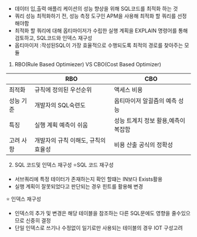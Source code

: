 - 데이터 입,출력 애플리 케이션의 성능 향상을 위해 SQL코드를 최적화 하는 것 
- 쿼리 성능 최적화하기 전, 성능 측정 도구인 APM을  사용해 최적화 할 쿼리를 선정해야함
- 최적화  할 쿼리에 대해 옵티마이저가 수립한 실행 계획을 EXPLAIN 명령어를  통해 검토하고, SQL코드와 인덱스 재구성
- 옵티마이저 :작성된SQL이 가장 효율적으로 수행되도록 최적의 경로를 찾아주는 모듈

1) RBO(Rule Based Optimiezer) VS CBO(Cost Based Optimizer)

|       | RBO                  | CBO                  |
| ----- | -------------------- | -------------------- |
| 최적화   | 규칙에 정의된 우선순위         | 액세스 비용               |
| 성능 기준 | 개발자의 SQL숙련도          | 옵티마이저 알괼즘의 예측 성능     |
| 특징    | 실행 계획 예측이 쉬움         | 성능 트계치 정보 활용,예측이 복잡함 |
| 고려 사항 | 개발자의 규칙 이해도, 규칙의 효율성 | 비용 산출 공식의 정확성        |



2) SQL 코드및 인덱스 재구성
⭐SQL 코드 재구성
- 서브쿼리에 특정 테이터가 존재하는지 확인 할떄는 IN보다 Exists활용
- 실행 계획이 잘못되었다고 판단되는 경우 힌트를 활용해 변경

⭐ 인덱스 재구성
- 인덱스의 추가 및 변경은 해당 테이블을 참조하는 다른 SQL문에도 영향을 줄수있으므로 신중히 결정
- 단일 인덱스로 쓰기나 수정없이 일기로만 사용되는 테이블의 경우 IOT 구성고려
